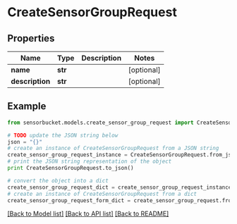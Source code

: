 # CreateSensorGroupRequest


## Properties

Name | Type | Description | Notes
------------ | ------------- | ------------- | -------------
**name** | **str** |  | [optional] 
**description** | **str** |  | [optional] 

## Example

```python
from sensorbucket.models.create_sensor_group_request import CreateSensorGroupRequest

# TODO update the JSON string below
json = "{}"
# create an instance of CreateSensorGroupRequest from a JSON string
create_sensor_group_request_instance = CreateSensorGroupRequest.from_json(json)
# print the JSON string representation of the object
print CreateSensorGroupRequest.to_json()

# convert the object into a dict
create_sensor_group_request_dict = create_sensor_group_request_instance.to_dict()
# create an instance of CreateSensorGroupRequest from a dict
create_sensor_group_request_form_dict = create_sensor_group_request.from_dict(create_sensor_group_request_dict)
```
[[Back to Model list]](../README.md#documentation-for-models) [[Back to API list]](../README.md#documentation-for-api-endpoints) [[Back to README]](../README.md)


